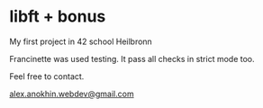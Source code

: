 # libft + bonus
My first project in 42 school Heilbronn

Francinette was used testing.
It pass all checks in strict mode too.

Feel free to contact.

alex.anokhin.webdev@gmail.com